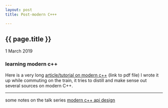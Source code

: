 ```yaml
---
layout: post
title: Post-modern C+++

---
```


{{ page.title }}
----------------

<p class="publish_date">
1 March 2019
</p>

### learning modern c++

Here is a very long [article/tutorial on modern c++](https://github.com/MoserMichael/cstuff/releases/download/newcpp/cpp11-scott-meyers-a.pdf) (link to pdf file) I wrote it up while commuting on the train, it tries to distill and make sense out several sources on modern C++.  

-- -- -- -- -- -- -- -- -- --

some notes on the talk series [modern c++ api design](https://github.com/MoserMichael/cstuff/releases/download/updjuly/cpp-api-design.pdf)


